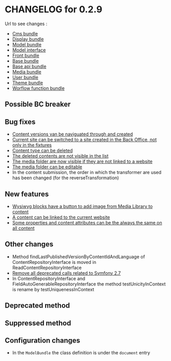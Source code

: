 # CHANGELOG for 0.2.9

Url to see changes : 

 - [Cms bundle](https://github.com/open-orchestra/open-orchestra-cms-bundle/compare/v0.2.8...v0.2.9)
 - [Display bundle](https://github.com/open-orchestra/open-orchestra-display-bundle/compare/v0.2.8...v0.2.9)
 - [Model bundle](https://github.com/open-orchestra/open-orchestra-model-bundle/compare/v0.2.8...v0.2.9)
 - [Model interface](https://github.com/open-orchestra/open-orchestra-model-interface/compare/v0.2.8...v0.2.9)
 - [Front bundle](https://github.com/open-orchestra/open-orchestra-front-bundle/compare/v0.2.8...v0.2.9)
 - [Base bundle](https://github.com/open-orchestra/open-orchestra-base-bundle/compare/v0.2.8...v0.2.9)
 - [Base api bundle](https://github.com/open-orchestra/open-orchestra-base-api-bundle/compare/v0.2.8...v0.2.9)
 - [Media bundle](https://github.com/open-orchestra/open-orchestra-media-bundle/compare/v0.2.8...v0.2.9)
 - [User bundle](https://github.com/open-orchestra/open-orchestra-user-bundle/compare/v0.2.8...v0.2.9)
 - [Theme bundle](https://github.com/open-orchestra/open-orchestra-theme-bundle/compare/v0.2.8...v0.2.9)
 - [Worflow function bundle](https://github.com/open-orchestra/open-orchestra-worflow-function-bundle/compare/v0.2.8...v0.2.9)

## Possible BC breaker

## Bug fixes

 - [Content versions van be naviguated through and created](https://trello.com/c/SxiViJWk/1009-2-bug-etq-ubo-je-peux-changer-de-version)
 - [Current site can be switched to a site created in the Back Office, not only in the fixtures](https://trello.com/c/XIfOxq4G/1040-hot-issue-le-site-switcher-du-bo-ne-fonctionne-pas-pour-les-sites-dont-l-id-est-de-type-string-en-gros-des-qu-on-cree-un-site-da)
 - [Content type can be deleted](https://trello.com/c/Vgw5oPlC/1028-1-etq-ubo-je-peux-supprimer-un-content-type)
 - [The deleted contents are not visible in the list](https://trello.com/c/ioIi4KI3/1029-0-5-bo-lorsque-je-supprime-un-content-il-n-apparait-plus-dans-la-liste)
 - [The media folder are now visible if they are not linked to a website](https://trello.com/c/GnnBizGK/1042-0-5-bug-etq-ubo-le-site-d-appartenance-d-un-folder-est-optionnel-y-compris-dans-la-modale-pas-de-site-tous-les-sites)
 - [The media folder can be editable](https://trello.com/c/CgOw48np/1041-1-bug-etq-ubo-je-peux-modifier-un-folder-de-mediatheque-et-sauvegarder)
 - In the content submission, the order in which the transformer are used has been changed (for the reverseTransformation)

## New features
 - [Wysiwyg blocks have a button to add image from Media Library to content](https://trello.com/c/vXStLA3i/638-3-etq-ubo-je-peux-inserer-un-media-de-la-mediatheque-dans-le-wysiwyg-tinymce-et-il-s-affiche-correctement-en-front)
 - [A content can be linked to the current website](https://trello.com/c/A1QrgMlg/957-5-etq-ubo-le-contenu-au-sens-type-de-contenu-que-je-cree-doit-etre-lie-a-un-et-un-seul-site)
 - [Some properties and content attributes can be the always the same on all content](https://trello.com/c/A1QrgMlg/957-5-etq-ubo-le-contenu-au-sens-type-de-contenu-que-je-cree-doit-etre-lie-a-un-et-un-seul-site)

## Other changes
 - Method findLastPublishedVersionByContentIdAndLanguage of ContentRepositoryInterface is moved in ReadContentRepositoryInterface
 - [Remove all deprecated calls related to Symfony 2.7](https://trello.com/c/Lk2pITZd/1008-suite-au-passage-de-symfony-en-2-7-plusieurs-methodes-utilisees-dans-orchestra-sont-tagguees-deprecated)
 - In ContentRepositoryInterface and FieldAutoGenerableRepositoryInterface the method testUnicityInContext is rename by testUniquenessInContext
 
## Deprecated method

## Suppressed method

## Configuration changes

 - In the `ModelBundle` the class definition is under the `document` entry
